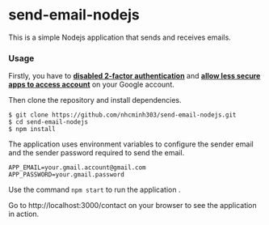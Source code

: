 # send-email-nodejs

This is a simple Nodejs application that sends and receives emails.

### Usage

Firstly, you have to [**disabled 2-factor authentication**](https://support.google.com/accounts/answer/1064203) and [**allow less secure apps to access account**](https://myaccount.google.com/lesssecureapps) on your Google account.

Then clone the repository and install dependencies.

```
$ git clone https://github.com/nhcminh303/send-email-nodejs.git
$ cd send-email-nodejs
$ npm install
```

The application uses environment variables to configure the sender email and the sender password required to send the email.

```
APP_EMAIL=your.gmail.account@gmail.com
APP_PASSWORD=your.gmail.password
```

Use the command `npm start` to run the application .

Go to http://localhost:3000/contact on your browser to see the application in action.
